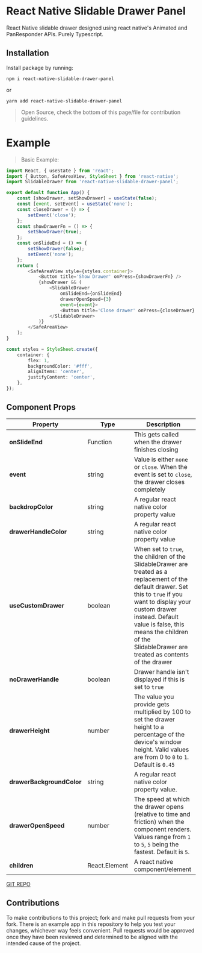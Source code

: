 # React Native Slidable Drawer Panel
React Native slidable drawer designed using react native's Animated and PanResponder APIs. Purely Typescript.


## Installation
Install package by running: 
```
npm i react-native-slidable-drawer-panel
```
or 
```
yarn add react-native-slidable-drawer-panel
```

> Open Source, check the bottom of this page/file for contribution guidelines.

# Example
> Basic Example: 
```ts
import React, { useState } from 'react';
import { Button, SafeAreaView, StyleSheet } from 'react-native';
import SlidableDrawer from 'react-native-slidable-drawer-panel';

export default function App() {
	const [showDrawer, setShowDrawer] = useState(false);
	const [event, setEvent] = useState('none');
	const closeDrawer = () => {
		setEvent('close');
	};
	const showDrawerFn = () => {
		setShowDrawer(true);
	};
	const onSlideEnd = () => {
		setShowDrawer(false);
		setEvent('none');
	};
	return (
		<SafeAreaView style={styles.container}>
			<Button title='Show Drawer' onPress={showDrawerFn} />
			{showDrawer && (
				<SlidableDrawer
					onSlideEnd={onSlideEnd}
					drawerOpenSpeed={3}
					event={event}>
					<Button title='Close drawer' onPress={closeDrawer} />
				</SlidableDrawer>
			)}
		</SafeAreaView>
	);
}

const styles = StyleSheet.create({
	container: {
		flex: 1,
		backgroundColor: '#fff',
		alignItems: 'center',
		justifyContent: 'center',
	},
});
```

## Component Props

Property | Type | Description
--- | --- | ---
**onSlideEnd** | Function | This gets called when the drawer finishes closing
**event** | string | Value is either `none` or `close`. When the event is set to `close`, the drawer closes completely
**backdropColor** | string | A regular react native color property value
**drawerHandleColor** | string | A regular react native color property value
**useCustomDrawer** | boolean | When set to `true`, the children of the SlidableDrawer are treated as a replacement of the default drawer. Set this to `true` if you want to display your custom drawer instead. Default value is false, this means the children of the SlidableDrawer are treated as contents of the drawer
**noDrawerHandle** | boolean | Drawer handle isn't displayed if this is set to `true`
**drawerHeight** | number | The value you provide gets multiplied by 100 to set the drawer height to a percentage of the device's window height. Valid values are from 0 to `0` to `1`. Default is `0.45`
**drawerBackgroundColor** | string | A regular react native color property value.
**drawerOpenSpeed** | number | The speed at which the drawer opens (relative to time and friction) when the component renders. Values range from `1` to `5`, `5` being the fastest. Default is `5`.
**children** | React.Element | A react native component/element

[GIT REPO](https://github.com/alishalawani/react-native-slidable-drawer-panel)

## Contributions
To make contributions to this project; fork and make pull requests from your fork.
There is an example app in this repository to help you test your changes, whichever way feels convenient.
Pull requests would be approved once they have been reviewed and determined to be aligned with the intended cause of the project.